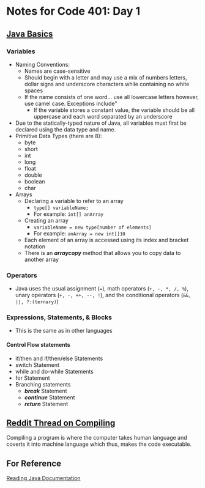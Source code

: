 # Notes for Code 401: Day 1

## [Java Basics](<https://docs.oracle.com/javase/tutorial/java/nutsandbolts/index.html>)

### Variables

- Naming Conventions:
  - Names are case-sensitive
  - Should begin with a letter and may use a mix of numbers letters, dollar signs and underscore characters while containing no white spaces
  - If the name consists of one word... use all lowercase letters however, use camel case. Exceptions include"
    - If the variable stores a constant value, the variable should be all uppercase and each word separated by an underscore
- Due to the statically-typed nature of Java, all variables must first be declared using the data type and name.
- Primitive Data Types (there are 8):
  - byte
  - short
  - int
  - long
  - float
  - double
  - boolean
  - char
- Arrays
  - Declaring a variable to refer to an array
    - `type[] variableName;`
    - For example: `int[] anArray`
  - Creating an array
    - `variableName = new type[number of elements]`
    - For example: `anArray = new int[]10`
  - Each element of an array is accessed using its index and bracket notation
  - There is an ***arraycopy*** method that allows you to copy data to another array

### Operators

- Java uses the usual assignment (`=`), math operators (`+, -, *, /, %`), unary operators (`+, -, ++, --, !`), and the conditional operators (`&&, ||, ?:(ternary)`)

### Expressions, Statements, & Blocks

- This is the same as in other languages

#### Control Flow statements

- if/then and if/then/else Statements
- switch Statement
- while and do-while Statements
- for Statement
- Branching statements
  - ***break*** Statement
  - ***continue*** Statement
  - ***return*** Statement

## [Reddit Thread on Compiling](<https://www.reddit.com/r/explainlikeimfive/comments/233dq5/eli5_what_does_it_mean_to_compile_code/>)

Compiling a program is where the computer takes human language and coverts it into machine language which thus, makes the code executable.

## For Reference

[Reading Java Documentation](<https://www.dummies.com/programming/java/making-sense-of-javas-api-documentation/>)